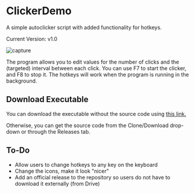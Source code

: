 # ClickerDemo

A simple autoclicker script with added functionality for hotkeys.

Current Version: v1.0

![capture](https://user-images.githubusercontent.com/32719081/53854009-d5229080-3f95-11e9-8e0f-7b16a8ec126c.PNG)

The program allows you to edit values for the number of clicks and the (targeted) interval between each click. You can use F7 to start the clicker, and F8 to stop it. The hotkeys will work when the program is running in the background. 

## Download Executable

You can download the executable without the source code using [this link.](https://drive.google.com/file/d/1PVwGVkrQjZPGdzOxgfVZffhfMwv4ibES/view?usp=sharing)

Otherwise, you can get the source code from the Clone/Download drop-down or through the Releases tab.

## To-Do

- Allow users to change hotkeys to any key on the keyboard
- Change the icons, make it look "nicer"
- Add an official release to the repository so users do not have to download it externally (from Drive)
